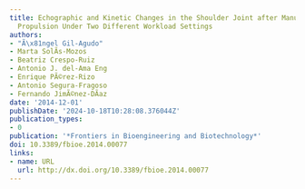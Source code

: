 ```yaml
---
title: Echographic and Kinetic Changes in the Shoulder Joint after Manual Wheelchair
  Propulsion Under Two Different Workload Settings
authors:
- "Ã\x81ngel Gil-Agudo"
- Marta SolÃ­s-Mozos
- Beatriz Crespo-Ruiz
- Antonio J. del-Ama Eng
- Enrique PÃ©rez-Rizo
- Antonio Segura-Fragoso
- Fernando JimÃ©nez-DÃ­az
date: '2014-12-01'
publishDate: '2024-10-18T10:28:08.376044Z'
publication_types:
- 0
publication: '*Frontiers in Bioengineering and Biotechnology*'
doi: 10.3389/fbioe.2014.00077
links:
- name: URL
  url: http://dx.doi.org/10.3389/fbioe.2014.00077
---
```


